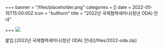 +++
banner = "/files/placeholder.png"
categories = []
date = 2022-05-15T15:00:00Z
icon = "bullhorn"
title = "2022년 국제협력세미나(청년 ODA) 안내"

+++
![](/files/국제협력세미나.png)

붙임.\[2022년 국제협력세미나(청년 ODA) 안내\](/files/2022-oda.zip)